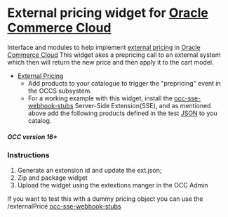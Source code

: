 # External pricing widget for [Oracle Commerce Cloud](https://cloud.oracle.com/en_US/commerce-cloud "Oracle Commerce Cloud")

Interface and modules to help implement [external pricing](https://docs.oracle.com/cd/E97801_01/Cloud.18C/ExtendingCC/html/s2201integratewithanexternalpricingsy01.html "External Pricing") in [Oracle Commerce Cloud](https://cloud.oracle.com/en_US/commerce-cloud "Oracle Commerce Cloud")
This widget akes a prepricing call to an external system which then will return the new price and then apply it to the cart model.

- [External Pricing ](https://docs.oracle.com/cd/E97801_01/Cloud.18C/ExtendingCC/html/s2201integratewithanexternalpricingsy01.html "External Pricing in Oracle Commerce Cloud")
  - Add products to your catalogue to trigger the "prepricing" event in the OCCS subsystem.
  - For a working example with this widget, install the [occ-sse-webhook-stubs](https://github.com/leedium/occ-sse-webhook-stubs) Server-Side Extension(SSE), and as mentioned above add the following products  defined in the test [JSON](https://github.com/leedium/occ-sse-webhook-stubs/blob/develop/sse/tests/json/externalPrice-req.json) to you catalog.


##### OCC version 16+

### Instructions
1.  Generate an extension id and update the ext.json;
2.  Zip and package widget
3.  Upload the widget using the extextions manger in the OCC Admin

If you want to test this with a dummy pricing object you can use the /externalPrice [occ-sse-webhook-stubs](https://github.com/leedium/occ-sse-webhook-stubs "Webhook stubs for OCC")

